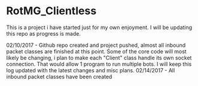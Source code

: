 # RotMG_Clientless

This is a project i have started just for my own enjoyment. I will be updating this repo as progress is made. 

02/10/2017 - Github repo created and project pushed, almost all inbound packet classes are finished at this point.
             Some of the core code will most likely be changing, i plan to make each "Client" class handle its own
             socket connection. That would allow 1 program to run multiple bots. I will keep this log updated with
             the latest changes and misc plans.
02/14/2017 - All inbound packet classes have been created
